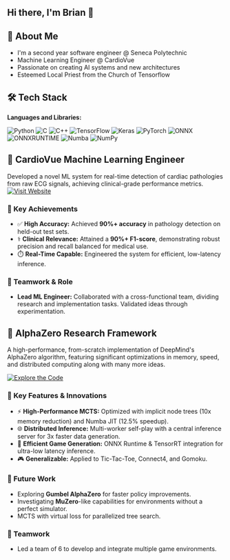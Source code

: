## Hi there, I'm Brian 👋

## 🚀 About Me
- I'm a second year software engineer @ Seneca Polytechnic
- Machine Learning Engineer @ CardioVue
- Passionate on creating AI systems and new architectures
- Esteemed Local Priest from the Church of Tensorflow

## 🛠️ Tech Stack

**Languages and Libraries:**

![Python](https://img.shields.io/badge/Python-3776AB?style=for-the-badge&logo=python&logoColor=white)
![C](https://img.shields.io/badge/c-%2300599C.svg?style=for-the-badge&logo=c&logoColor=white)
![C++](https://img.shields.io/badge/c++-%2300599C.svg?style=for-the-badge&logo=c%2B%2B&logoColor=white)
![TensorFlow](https://img.shields.io/badge/TensorFlow-FF6F00?style=for-the-badge&logo=tensorflow&logoColor=white)
![Keras](https://img.shields.io/badge/Keras-D00000?style=for-the-badge&logo=keras&logoColor=white)
![PyTorch](https://img.shields.io/badge/PyTorch-EE4C2C?style=for-the-badge&logo=pytorch&logoColor=white)
![ONNX](https://img.shields.io/badge/ONNX-005CED?style=for-the-badge&logo=onnx&logoColor=white)
![ONNXRUNTIME](https://img.shields.io/badge/ONNX_Runtime-005CED?style=for-the-badge&logo=onnx&logoColor=white)
![Numba](https://img.shields.io/badge/Numba-00A3E0?style=for-the-badge&logo=numba&logoColor=white)
![NumPy](https://img.shields.io/badge/NumPy-013243?style=for-the-badge&logo=numpy&logoColor=white)


## 💓 CardioVue Machine Learning Engineer

Developed a novel ML system for real-time detection of cardiac pathologies from raw ECG signals, achieving clinical-grade performance metrics.
[![Visit Website](https://img.shields.io/badge/Visit_CardioVue-Website-FF6F00?style=for-the-badge&logo=heart&logoColor=white)](https://www.cardiovue.ca/)
### 🚀 Key Achievements
*   ✅ **High Accuracy:** Achieved **90%+ accuracy** in pathology detection on held-out test sets.
*   ⚕️ **Clinical Relevance:** Attained a **90%+ F1-score**, demonstrating robust precision and recall balanced for medical use.
*   ⏱️ **Real-Time Capable:** Engineered the system for efficient, low-latency inference.

### 🤝 Teamwork & Role
*   **Lead ML Engineer:** Collaborated with a cross-functional team, dividing research and implementation tasks. Validated ideas through experimentation.


## 🔬 AlphaZero Research Framework

A high-performance, from-scratch implementation of DeepMind's AlphaZero algorithm, featuring significant optimizations in memory, speed, and distributed computing along with many more ideas. 

[![Explore the Code](https://img.shields.io/badge/Explore_AlphaZero-Repo-3776AB?style=for-the-badge&logo=github&logoColor=white)](https://github.com/subtotechnoblade/Grok_Alpha_Zero)

### 🚀 Key Features & Innovations
*   ⚡ **High-Performance MCTS:** Optimized with implicit node trees (10x memory reduction) and Numba JIT (12.5% speedup).
*   🌐 **Distributed Inference:** Multi-worker self-play with a central inference server for 3x faster data generation.
*   🚀 **Efficient Game Generation:** ONNX Runtime & TensorRT integration for ultra-low latency inference.
*   🎮 **Generalizable:** Applied to Tic-Tac-Toe, Connect4, and Gomoku.

### 🔮 Future Work
*   Exploring **Gumbel AlphaZero** for faster policy improvements.
*   Investigating **MuZero**-like capabilities for environments without a perfect simulator.
*   MCTS with virtual loss for parallelized tree search.

### 👥 Teamwork
*   Led a team of 6 to develop and integrate multiple game environments.


<!--
**subtotechnoblade/subtotechnoblade** is a ✨ _special_ ✨ repository because its `README.md` (this file) appears on your GitHub profile.

Here are some ideas to get you started:

- 🔭 I’m currently working on ...
- 🌱 I’m currently learning ...
- 👯 I’m looking to collaborate on ...
- 🤔 I’m looking for help with ...
- 💬 Ask me about ...
- 📫 How to reach me: ...
- 😄 Pronouns: ...
- ⚡ Fun fact: ...
-->
